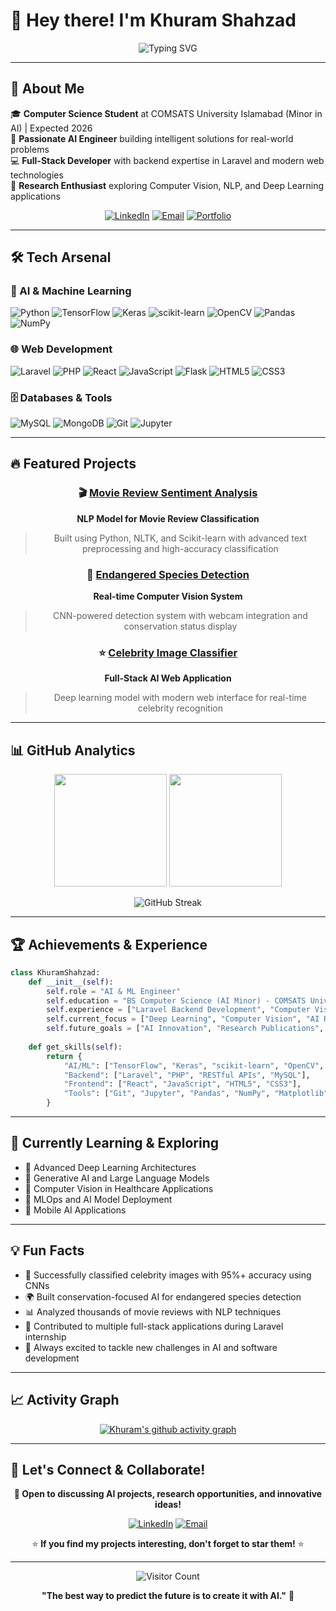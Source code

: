 # 👋 Hey there! I'm Khuram Shahzad

<div align="center">
  
  ![Typing SVG](https://readme-typing-svg.herokuapp.com?font=Fira+Code&size=30&duration=3000&pause=1000&color=00D9FF&center=true&vCenter=true&width=600&lines=AI+%26+Machine+Learning+Engineer;Computer+Vision+Specialist;Full-Stack+Developer;Problem+Solver+%26+Innovator)
  
</div>

---

## 🚀 About Me

🎓 **Computer Science Student** at COMSATS University Islamabad (Minor in AI) | Expected 2026  
🤖 **Passionate AI Engineer** building intelligent solutions for real-world problems  
💻 **Full-Stack Developer** with backend expertise in Laravel and modern web technologies  
🔬 **Research Enthusiast** exploring Computer Vision, NLP, and Deep Learning applications

<div align="center">
  
  [![LinkedIn](https://img.shields.io/badge/LinkedIn-0077B5?style=for-the-badge&logo=linkedin&logoColor=white)](https://linkedin.com/in/khuram-shahzad-87a0472b5)
  [![Email](https://img.shields.io/badge/Email-D14836?style=for-the-badge&logo=gmail&logoColor=white)](mailto:khuramshahzad972001@gmail.com)
  [![Portfolio](https://img.shields.io/badge/Portfolio-FF5722?style=for-the-badge&logo=todoist&logoColor=white)](#)
  
</div>

---

## 🛠️ Tech Arsenal

### 🧠 AI & Machine Learning
![Python](https://img.shields.io/badge/Python-3776AB?style=flat-square&logo=python&logoColor=white)
![TensorFlow](https://img.shields.io/badge/TensorFlow-FF6F00?style=flat-square&logo=tensorflow&logoColor=white)
![Keras](https://img.shields.io/badge/Keras-D00000?style=flat-square&logo=keras&logoColor=white)
![scikit-learn](https://img.shields.io/badge/scikit--learn-F7931E?style=flat-square&logo=scikit-learn&logoColor=white)
![OpenCV](https://img.shields.io/badge/OpenCV-27338e?style=flat-square&logo=OpenCV&logoColor=white)
![Pandas](https://img.shields.io/badge/Pandas-2C2D72?style=flat-square&logo=pandas&logoColor=white)
![NumPy](https://img.shields.io/badge/Numpy-777BB4?style=flat-square&logo=numpy&logoColor=white)

### 🌐 Web Development
![Laravel](https://img.shields.io/badge/Laravel-FF2D20?style=flat-square&logo=laravel&logoColor=white)
![PHP](https://img.shields.io/badge/PHP-777BB4?style=flat-square&logo=php&logoColor=white)
![React](https://img.shields.io/badge/React-20232A?style=flat-square&logo=react&logoColor=61DAFB)
![JavaScript](https://img.shields.io/badge/JavaScript-F7DF1E?style=flat-square&logo=javascript&logoColor=black)
![Flask](https://img.shields.io/badge/Flask-000000?style=flat-square&logo=flask&logoColor=white)
![HTML5](https://img.shields.io/badge/HTML5-E34F26?style=flat-square&logo=html5&logoColor=white)
![CSS3](https://img.shields.io/badge/CSS3-1572B6?style=flat-square&logo=css3&logoColor=white)

### 🗄️ Databases & Tools
![MySQL](https://img.shields.io/badge/MySQL-00000F?style=flat-square&logo=mysql&logoColor=white)
![MongoDB](https://img.shields.io/badge/MongoDB-4EA94B?style=flat-square&logo=mongodb&logoColor=white)
![Git](https://img.shields.io/badge/Git-F05032?style=flat-square&logo=git&logoColor=white)
![Jupyter](https://img.shields.io/badge/Jupyter-F37626.svg?style=flat-square&logo=Jupyter&logoColor=white)

---

## 🔥 Featured Projects

<div align="center">

### 🎬 [Movie Review Sentiment Analysis](https://github.com/khuramshahz/Machine-Learning-Projects/tree/main/movie_review_sentimetal_)
**NLP Model for Movie Review Classification**
> Built using Python, NLTK, and Scikit-learn with advanced text preprocessing and high-accuracy classification

### 🦋 [Endangered Species Detection](https://github.com/khuramshahz/endanger_specie_detecion_with_computer_vision)
**Real-time Computer Vision System**
> CNN-powered detection system with webcam integration and conservation status display

### ⭐ [Celebrity Image Classifier](https://github.com/khuramshahz/deep-learning)
**Full-Stack AI Web Application**
> Deep learning model with modern web interface for real-time celebrity recognition

</div>

---

## 📊 GitHub Analytics

<div align="center">
  
  <img height="180em" src="https://github-readme-stats.vercel.app/api?username=khuramshahz&show_icons=true&theme=tokyonight&include_all_commits=true&count_private=true"/>
  <img height="180em" src="https://github-readme-stats.vercel.app/api/top-langs/?username=khuramshahz&layout=compact&langs_count=8&theme=tokyonight"/>
  
</div>

<div align="center">
  
  ![GitHub Streak](https://github-readme-streak-stats.herokuapp.com/?user=khuramshahz&theme=tokyonight)
  
</div>

---

## 🏆 Achievements & Experience

```python
class KhuramShahzad:
    def __init__(self):
        self.role = "AI & ML Engineer"
        self.education = "BS Computer Science (AI Minor) - COMSATS University"
        self.experience = ["Laravel Backend Development", "Computer Vision Projects", "NLP Models"]
        self.current_focus = ["Deep Learning", "Computer Vision", "AI Research"]
        self.future_goals = ["AI Innovation", "Research Publications", "Open Source Contributions"]
    
    def get_skills(self):
        return {
            "AI/ML": ["TensorFlow", "Keras", "scikit-learn", "OpenCV", "CNNs"],
            "Backend": ["Laravel", "PHP", "RESTful APIs", "MySQL"],
            "Frontend": ["React", "JavaScript", "HTML5", "CSS3"],
            "Tools": ["Git", "Jupyter", "Pandas", "NumPy", "Matplotlib"]
        }
```

---

## 🌱 Currently Learning & Exploring

- 🔬 Advanced Deep Learning Architectures
- 🤖 Generative AI and Large Language Models  
- 🎯 Computer Vision in Healthcare Applications
- 🚀 MLOps and AI Model Deployment
- 📱 Mobile AI Applications

---

## 💡 Fun Facts

- 🎯 Successfully classified celebrity images with 95%+ accuracy using CNNs
- 🌍 Built conservation-focused AI for endangered species detection
- 📊 Analyzed thousands of movie reviews with NLP techniques
- 🔄 Contributed to multiple full-stack applications during Laravel internship
- 🧠 Always excited to tackle new challenges in AI and software development

---

## 📈 Activity Graph

<div align="center">
  
  [![Khuram's github activity graph](https://github-readme-activity-graph.vercel.app/graph?username=khuramshahz&theme=tokyo-night)](https://github.com/ashutosh00710/github-readme-activity-graph)
  
</div>

---

## 🤝 Let's Connect & Collaborate!

<div align="center">
  
  **💬 Open to discussing AI projects, research opportunities, and innovative ideas!**
  
  [![LinkedIn](https://img.shields.io/badge/LinkedIn-Let's%20Connect-blue?style=for-the-badge&logo=linkedin)](https://linkedin.com/in/khuram-shahzad-87a0472b5)
  [![Email](https://img.shields.io/badge/Email-Drop%20a%20Message-red?style=for-the-badge&logo=gmail)](mailto:khuramshahzad972001@gmail.com)
  
  ⭐ **If you find my projects interesting, don't forget to star them!** ⭐
  
</div>

---

<div align="center">
  
  ![Visitor Count](https://profile-counter.glitch.me/khuramshahz/count.svg)
  
  **"The best way to predict the future is to create it with AI."** 🚀
  
</div>
